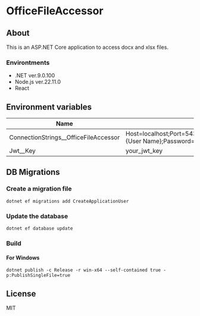 # OfficeFileAccessor
## About
This is an ASP.NET Core application to access docx and xlsx files.

### Environtments
* .NET ver.9.0.100
* Node.js ver.22.11.0
* React


## Environment variables

|Name|Value|
|--|--|
|ConnectionStrings__OfficeFileAccessor|Host=localhost;Port=5432;Database=office_file_accessor;Username={User Name};Password={Password};|
|Jwt__Key|your_jwt_key|

## DB Migrations
### Create a migration file
```
dotnet ef migrations add CreateApplicationUser
```

### Update the database
```
dotnet ef database update
```

### Build
#### For Windows
```
dotnet publish -c Release -r win-x64 --self-contained true -p:PublishSingleFile=true
```

## License
MIT